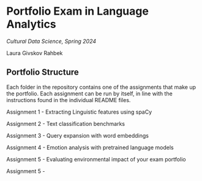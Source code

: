 # Portfolio Exam in Language Analytics 

*Cultural Data Science, Spring 2024*

Laura Givskov Rahbek

## Portfolio Structure 

Each folder in the repository contains one of the assignments that make up the portfolio. Each assignment can be run by itself, in line with the instructions found in the individual README files.

Assignment 1 - Extracting Linguistic features using spaCy 

Assignment 2 - Text classification benchmarks 

Assignment 3 - Query expansion with word embeddings 

Assignment 4 - Emotion analysis with pretrained language models

Assignment 5 - Evaluating environmental impact of your exam portfolio

Assignment 5 - 
